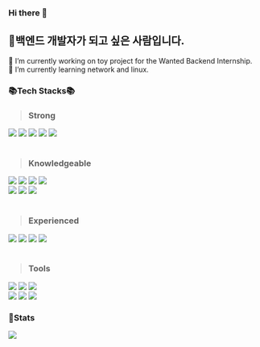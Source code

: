 ### Hi there 👋
## 🦍백엔드 개발자가 되고 싶은 사람입니다.
<!--
**fredlee613/fredlee613** is a ✨ _special_ ✨ repository because its `README.md` (this file) appears on your GitHub profile.

Here are some ideas to get you started:

- 👯 I’m looking to collaborate on ...
- 🤔 I’m looking for help with ...
- 💬 Ask me about ...
- 📫 How to reach me: ...
- 😄 Pronouns: ...
- ⚡ Fun fact: ...
-->
🔭 I’m currently working on toy project for the Wanted Backend Internship.<br>
🌱 I’m currently learning network and linux.

### :books:Tech Stacks:books:

> ### Strong
<div>
  <img src="https://img.shields.io/badge/Java-6DB33F?style=for-the-badge&logo=Java&logoColor=white">
  <img src="https://img.shields.io/badge/Spring Boot-6DB33F?style=for-the-badge&logo=Spring Boot&logoColor=white"/>
  <img src="https://img.shields.io/badge/JPA-6DB33F?style=for-the-badge&logo=JPA&logoColor=white"/>
  <img src="https://img.shields.io/badge/Oracle-F80000?style=for-the-badge&logo=Oracle&logoColor=white"/>
  <img src="https://img.shields.io/badge/PostgreSQL-4169E1?style=for-the-badge&logo=PostgreSQL&logoColor=white"/><br>
</div>
<br>

> ### Knowledgeable
<div>
  <img src="https://img.shields.io/badge/Spring Security-6DB33F?style=for-the-badge&logo=Spring Security&logoColor=white"/>
  <img src="https://img.shields.io/badge/MyBatis-000000?style=for-the-badge&logo=MyBatis&logoColor=red"/>
  <img src="https://img.shields.io/badge/Redis-DC382D?style=for-the-badge&logo=Redis&logoColor=white"/>
  <img src="https://img.shields.io/badge/Docker-2496ED?style=for-the-badge&logo=Docker&logoColor=white"/><br>
  <img src="https://img.shields.io/badge/Git-F05032?style=for-the-badge&logo=Git&logoColor=white"/>
  <img src="https://img.shields.io/badge/GitHub-181717?style=for-the-badge&logo=GitHub&logoColor=white"/>
  <img src="https://img.shields.io/badge/Iamport-4169E1?style=for-the-badge&logo=Iamport&logoColor=white"/><br>
</div>
<br>

> ### Experienced
<div>
  <img src="https://img.shields.io/badge/Redis-DC382D?style=for-the-badge&logo=Redis&logoColor=white"/>
  <img src="https://img.shields.io/badge/Amazon EC2-FF9900?style=for-the-badge&logo=Amazon EC2&logoColor=white"/>
  <img src="https://img.shields.io/badge/Amazon RDS-527FFF?style=for-the-badge&logo=Amazon RDS&logoColor=white"/>
  <img src="https://img.shields.io/badge/Tracis CI-964b00?style=for-the-badge&logo=Tracis CI/CD&logoColor=yellow"/>
</div>
<br>

> ### Tools
<div>
  <img src="https://img.shields.io/badge/IntelliJ-000000?style=for-the-badge&logo=IntelliJ IDEA&logoColor=white"/>
  <img src="https://img.shields.io/badge/Eclipse IDE-2C2255?style=for-the-badge&logo=Eclipse IDEA&logoColor=white"/>
  <img src="https://img.shields.io/badge/Visual Studio Code-007ACC?style=for-the-badge&logo=Visual Studio Code&logoColor=white"/><br>
  <img src="https://img.shields.io/badge/Postman-FF6C37?style=for-the-badge&logo=Postman&logoColor=white"/>
  <img src="https://img.shields.io/badge/Swagger-85EA2D?style=for-the-badge&logo=Swagger&logoColor=white"/>
  <img src="https://img.shields.io/badge/Notion-000000?style=for-the-badge&logo=Notion&logoColor=white"/><br>
</div>

### 🦾Stats
<div>
  <img src="https://github-readme-stats.vercel.app/api?username=fredlee613&show_icons=true">
<div>
  
<!-- ### 🏆 Baekjoon solved rank 🏆
[![Solved.ac
프로필](http://mazassumnida.wtf/api/v2/generate_badge?boj=diploma613)](https://solved.ac/diploma613) -->
